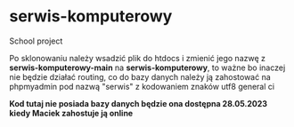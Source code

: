 # serwis-komputerowy
School project 

Po sklonowaniu należy wsadzić plik do htdocs i zmienić jego nazwę z **serwis-komputerowy-main** na **serwis-komputerowy**, to ważne
bo inaczej nie będzie działać routing, co do bazy danych należy ją zahostować na phpmyadmin pod nazwą "serwis" z kodowaniem znaków
utf8 general ci 

**Kod tutaj nie posiada bazy danych będzie ona dostępna 28.05.2023 kiedy Maciek zahostuje ją online**
